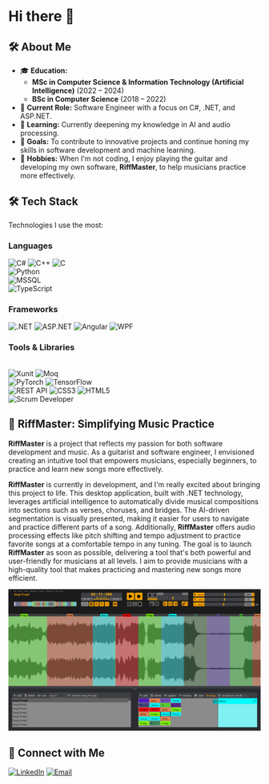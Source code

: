 # Hi there 👋

## 🛠️ About Me
- 🎓 **Education:**
  - **MSc in Computer Science & Information Technology (Artificial Intelligence)**  (2022 – 2024)
  - **BSc in Computer Science** (2018 – 2022)
- 💼 **Current Role:** Software Engineer with a focus on C#, .NET, and ASP.NET.
- 🌱 **Learning:** Currently deepening my knowledge in AI and audio processing.
- 🎯 **Goals:** To contribute to innovative projects and continue honing my skills in software development and machine learning.
- 🏓 **Hobbies:** When I'm not coding, I enjoy playing the guitar and developing my own software, **RiffMaster**, to help musicians practice more effectively.

## 🛠️ Tech Stack
Technologies I use the most:

### Languages
<p align="left">
  <img src="https://img.shields.io/badge/-C%23-239120?style=flat&logo=c-sharp&logoColor=white" alt="C#">
  <img src="https://img.shields.io/badge/-C%2B%2B-00599C?style=flat&logo=cplusplus&logoColor=white" alt="C++">
  <img src="https://img.shields.io/badge/-C-00599C?style=flat&logo=c&logoColor=white" alt="C">
  <br/>
  <img src="https://img.shields.io/badge/-Python-3776AB?style=flat&logo=python&logoColor=white" alt="Python">
  <br/>
  <img src="https://img.shields.io/badge/-MSSQL-CC2927?style=flat&logo=microsoft-sql-server&logoColor=white" alt="MSSQL">
  <br/>
  <img src="https://img.shields.io/badge/-TypeScript-3178C6?style=flat&logo=typescript&logoColor=white" alt="TypeScript">
</p>

### Frameworks
<p align="left">
  <img src="https://img.shields.io/badge/-.NET-512BD4?style=flat&logo=dotnet&logoColor=white" alt=".NET">
  <img src="https://img.shields.io/badge/-ASP.NET-5C2D91?style=flat&logo=dotnet&logoColor=white" alt="ASP.NET">
  <img src="https://img.shields.io/badge/-Angular-DD0031?style=flat&logo=angular&logoColor=white" alt="Angular">
  <img src="https://img.shields.io/badge/-WPF-4A6F7C?style=flat&logo=windows&logoColor=white" alt="WPF">
</p>

### Tools & Libraries
<p align="left">
  <br/>
  <img src="https://img.shields.io/badge/-Xunit-00B0F0?style=flat&logo=xunit&logoColor=white" alt="Xunit">
  <img src="https://img.shields.io/badge/-Moq-5A2D81?style=flat&logo=moq&logoColor=white" alt="Moq">
  <br/>
  <img src="https://img.shields.io/badge/-PyTorch-E94F2F?style=flat&logo=pytorch&logoColor=white" alt="PyTorch">
  <img src="https://img.shields.io/badge/-TensorFlow-FD9D4D?style=flat&logo=tensorflow&logoColor=white" alt="TensorFlow">
  <br/>
  <img src="https://img.shields.io/badge/-REST_API-25D366?style=flat&logo=rest&logoColor=white" alt="REST API">
  <img src="https://img.shields.io/badge/-CSS3-1572B6?style=flat&logo=css3&logoColor=white" alt="CSS3">
  <img src="https://img.shields.io/badge/-HTML5-E34F26?style=flat&logo=html5&logoColor=white" alt="HTML5">
  <br/>
  <img src="https://img.shields.io/badge/-Scrum_Developer-DF7D23?style=flat&logo=scrum&logoColor=white" alt="Scrum Developer">
</p>

## 🎸 RiffMaster: Simplifying Music Practice
**RiffMaster** is a project that reflects my passion for both software development and music. As a guitarist and software engineer, I envisioned creating an intuitive tool that empowers musicians, especially beginners, to practice and learn new songs more effectively.

**RiffMaster** is currently in development, and I'm really excited about bringing this project to life. This desktop application, built with .NET technology, leverages artificial intelligence to automatically divide musical compositions into sections such as verses, choruses, and bridges. 
The AI-driven segmentation is visually presented, making it easier for users to navigate and practice different parts of a song. Additionally, **RiffMaster** offers audio processing effects like pitch shifting and tempo adjustment to practice favorite songs at a comfortable tempo in any tuning. The goal is to launch **RiffMaster** as soon as possible, delivering a tool that's both powerful and user-friendly for musicians at all levels. 
I aim to provide musicians with a high-quality tool that makes practicing and mastering new songs more efficient.

![RiffMaster UI](https://github.com/kubusus/kubusus/raw/main/RiffMaster%20UI.png)

## 💬 Connect with Me
[![LinkedIn](https://img.shields.io/badge/-LinkedIn-0077B5?style=flat&logo=LinkedIn&logoColor=white)](https://linkedin.com/in/jakubwoszczyk)
[![Email](https://img.shields.io/badge/-Email-D14836?style=flat&logo=gmail&logoColor=white)](mailto:[jakub.woszczyk102@gmail.com])

